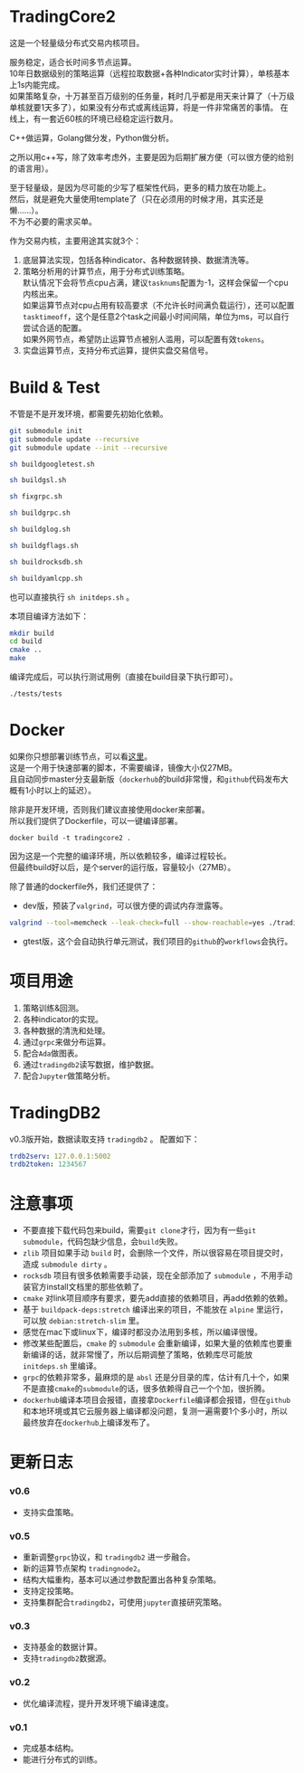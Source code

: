 # TradingCore2

这是一个轻量级分布式交易内核项目。  

服务稳定，适合长时间多节点运算。  
10年日数据级别的策略运算（远程拉取数据+各种Indicator实时计算），单核基本上1s内能完成。  
如果策略复杂，十万甚至百万级别的任务量，耗时几乎都是用天来计算了（十万级单核就要1天多了），如果没有分布式或离线运算，将是一件非常痛苦的事情。
在线上，有一套近60核的环境已经稳定运行数月。  

C++做运算，Golang做分发，Python做分析。

之所以用c++写，除了效率考虑外，主要是因为后期扩展方便（可以很方便的给别的语言用）。  

至于轻量级，是因为尽可能的少写了框架性代码，更多的精力放在功能上。  
然后，就是避免大量使用template了（只在必须用的时候才用，其实还是懒......）。  
不为不必要的需求买单。

作为交易内核，主要用途其实就3个：

1. 底层算法实现，包括各种indicator、各种数据转换、数据清洗等。
2. 策略分析用的计算节点，用于分布式训练策略。  
默认情况下会将节点cpu占满，建议``tasknums``配置为-1，这样会保留一个cpu内核出来。  
如果运算节点对cpu占用有较高要求（不允许长时间满负载运行），还可以配置``tasktimeoff``，这个是任意2个task之间最小时间间隔，单位为ms，可以自行尝试合适的配置。  
如果外网节点，希望防止运算节点被别人滥用，可以配置有效``tokens``。
3. 实盘运算节点，支持分布式运算，提供实盘交易信号。

# Build & Test

不管是不是开发环境，都需要先初始化依赖。

``` bash
git submodule init
git submodule update --recursive
git submodule update --init --recursive

sh buildgoogletest.sh

sh buildgsl.sh

sh fixgrpc.sh

sh buildgrpc.sh

sh buildglog.sh

sh buildgflags.sh

sh buildrocksdb.sh

sh buildyamlcpp.sh
```

也可以直接执行 ``sh initdeps.sh`` 。

本项目编译方法如下：

``` bash
mkdir build
cd build
cmake ..
make
```

编译完成后，可以执行测试用例（直接在build目录下执行即可）。

``` bash
./tests/tests
```

# Docker

如果你只想部署训练节点，可以看[这里](https://github.com/zhs007/dockerscripts/tree/master/tc2)。  
这是一个用于快速部署的脚本，不需要编译，镜像大小仅27MB。  
且自动同步master分支最新版（``dockerhub``的build非常慢，和``github``代码发布大概有1小时以上的延迟）。

除非是开发环境，否则我们建议直接使用docker来部署。  
所以我们提供了Dockerfile，可以一键编译部署。

```
docker build -t tradingcore2 .
```

因为这是一个完整的编译环境，所以依赖较多，编译过程较长。  
但最终build好以后，是个server的运行版，容量较小（27MB）。

除了普通的dockerfile外，我们还提供了：

- dev版，预装了``valgrind``，可以很方便的调试内存泄露等。  

``` sh
valgrind --tool=memcheck --leak-check=full --show-reachable=yes ./tradingcore2
```

- gtest版，这个会自动执行单元测试，我们项目的``github``的``workflows``会执行。

# 项目用途

1. 策略训练&回测。
2. 各种indicator的实现。
3. 各种数据的清洗和处理。
4. 通过``grpc``来做分布运算。
5. 配合``Ada``做图表。
6. 通过``tradingdb2``读写数据，维护数据。
7. 配合``Jupyter``做策略分析。

# TradingDB2

v0.3版开始，数据读取支持 ``tradingdb2`` 。
配置如下：

``` yaml
trdb2serv: 127.0.0.1:5002
trdb2token: 1234567
```

# 注意事项

- 不要直接下载代码包来build，需要``git clone``才行，因为有一些``git submodule``，代码包缺少信息，会``build``失败。
- ``zlib`` 项目如果手动 ``build`` 时，会删除一个文件，所以很容易在项目提交时，造成 ``submodule dirty`` 。
- ``rocksdb`` 项目有很多依赖需要手动装，现在全部添加了 ``submodule`` ，不用手动装官方install文档里的那些依赖了。
- ``cmake`` 对link项目顺序有要求，要先add直接的依赖项目，再add依赖的依赖。
- 基于 ``buildpack-deps:stretch`` 编译出来的项目，不能放在 ``alpine`` 里运行，可以放 ``debian:stretch-slim`` 里。
- 感觉在mac下或linux下，编译时都没办法用到多核，所以编译很慢。
- 修改某些配置后，``cmake`` 的 ``submodule`` 会重新编译，如果大量的依赖库也要重新编译的话，就非常慢了，所以后期调整了策略，依赖库尽可能放 ``initdeps.sh`` 里编译。
- ``grpc``的依赖非常多，最麻烦的是 ``absl`` 还是分目录的库，估计有几十个，如果不是直接``cmake``的``submodule``的话，很多依赖得自己一个个加，很折腾。
- ``dockerhub``编译本项目会报错，直接拿``Dockerfile``编译都会报错，但在``github``和本地环境或其它云服务器上编译都没问题，复测一遍需要1个多小时，所以最终放弃在``dockerhub``上编译发布了。

# 更新日志

### v0.6

- 支持实盘策略。

### v0.5

- 重新调整``grpc``协议，和 ``tradingdb2`` 进一步融合。
- 新的运算节点架构 ``tradingnode2``。
- 结构大幅重构，基本可以通过参数配置出各种复杂策略。
- 支持定投策略。
- 支持集群配合``tradingdb2``，可使用``jupyter``直接研究策略。

### v0.3

- 支持基金的数据计算。
- 支持``tradingdb2``数据源。

### v0.2

- 优化编译流程，提升开发环境下编译速度。

### v0.1

- 完成基本结构。
- 能进行分布式的训练。